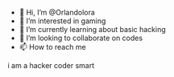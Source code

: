 - 👋 Hi, I’m @Orlandolora
- 👀 I’m interested in gaming
- 🌱 I’m currently learning about basic hacking
- 💞️ I’m looking to collaborate on codes
- 📫 How to reach me

<!---
Orlandolora/Orlandolora is a ✨ special ✨ repository because its `README.md` (this file) appears on your GitHub profile.
You can click the Preview link to take a look at your changes.
--->
i am a hacker coder smart
